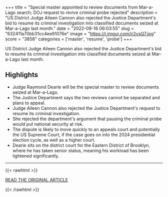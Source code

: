 +++
title = "Special master appointed to review documents from Mar-a-Lago search; DOJ request to revive criminal probe rejected"
description = "US District Judge Aileen Cannon also rejected the Justice Department's bid to resume its criminal investigation into classified documents seized at Mar-a-Lago last month."
date = "2022-09-16 06:03:55"
slug = "632411a70bb31cc4ee91076e"
image = "https://i.imgur.com/ir2vsQ7.jpg"
score = "3858"
categories = ['master', 'resume', 'probe']
+++

US District Judge Aileen Cannon also rejected the Justice Department's bid to resume its criminal investigation into classified documents seized at Mar-a-Lago last month.

## Highlights

- Judge Raymond Dearie will be the special master to review documents seized at Mar-a-Lago.
- The Justice Department says the two reviews cannot be separated and plans to appeal.
- Judge Aileen Cannon also rejected the Justice Department's request to resume its criminal investigation.
- She rejected the department's argument that pausing the criminal probe would put national security at risk.
- The dispute is likely to move quickly to an appeals court and potentially the US Supreme Court, if the case goes on into the 2024 presidential election cycle, as well as a higher court.
- Dearie sits on the district court for the Eastern District of Brooklyn, where he has taken senior status, meaning his workload has been lightened significantly.

---

{{< rawhtml >}}
  <p class="article-category">
    <a target="_blank" href="https://edition.cnn.com/2022/09/15/politics/mar-a-lago-search-special-master/">READ THE ORIGINAL ARTICLE</a>
  </p>
{{< /rawhtml >}}
